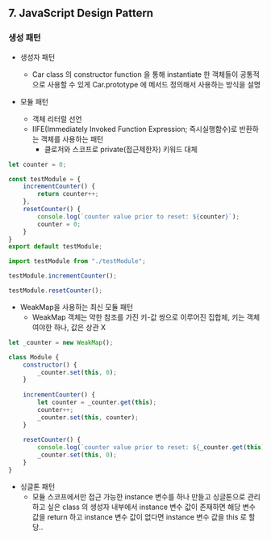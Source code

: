## 7. JavaScript Design Pattern

### 생성 패턴
- 생성자 패턴 
    - Car class 의 constructor function 을 통해 instantiate 한 객체들이 공통적으로 사용할 수 있게 
      Car.prototype 에 메서드 정의해서 사용하는 방식을 설명

- 모듈 패턴
  - 객체 리터럴 선언
  - IIFE(Immediately Invoked Function Expression; 즉시실행함수)로 반환하는 객체를 사용하는 패턴
    - 클로저와 스코프로 private(접근제한자) 키워드 대체 

```jsx
let counter = 0;

const testModule = {
    incrementCounter() {
        return counter++;
    },
    resetCounter() {
        console.log(`counter value prior to reset: ${counter}`);
        counter = 0;
    }
}
export default testModule;
```
```jsx
import testModule from "./testModule";

testModule.incrementCounter();

testModule.resetCounter();
```
- WeakMap을 사용하는 최신 모듈 패턴
  - WeakMap 객체는 약한 참조를 가진 키-값 쌍으로 이루어진 집합체, 키는 객체여야한 하나, 값은 상관 X

```jsx
let _counter = new WeakMap();

class Module {
    constructor() {
        _counter.set(this, 0);
    }
    
    incrementCounter() {
        let counter = _counter.get(this);
        counter++;
        _counter.set(this, counter);
    }
    
    resetCounter() {
        console.log(`counter value prior to reset: ${_counter.get(this)}`);
        _counter.set(this, 0);
    }
}
```
- 싱글톤 패턴 
  - 모듈 스코프에서만 접근 가능한 instance 변수를 하나 만들고 싱글톤으로 관리하고 싶은 class 의 생성자 내부에서 instance 변수 값이 존재하면 해당 변수 값을 return 하고
    instance 변수 값이 없다면 instance 변수 값을 this 로 할당.. 